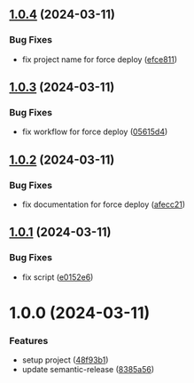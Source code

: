 ## [1.0.4](https://github.com/louis-lemon/ts-package-template/compare/v1.0.3...v1.0.4) (2024-03-11)

### Bug Fixes

-   fix project name for force deploy ([efce811](https://github.com/louis-lemon/ts-package-template/commit/efce811b1866e2d4fc6f44a2a07ef8457f73c3b6))

## [1.0.3](https://github.com/louis-lemon/ts-package-template/compare/v1.0.2...v1.0.3) (2024-03-11)

### Bug Fixes

-   fix workflow for force deploy ([05615d4](https://github.com/louis-lemon/ts-package-template/commit/05615d4435a35d746655b0d57e9b293b9e21449b))

## [1.0.2](https://github.com/louis-lemon/ts-package-template/compare/v1.0.1...v1.0.2) (2024-03-11)

### Bug Fixes

-   fix documentation for force deploy ([afecc21](https://github.com/louis-lemon/ts-package-template/commit/afecc21d06f512ebd1db71d85aeb6a9c7f2ed1d3))

## [1.0.1](https://github.com/louis-lemon/ts-package-template/compare/v1.0.0...v1.0.1) (2024-03-11)

### Bug Fixes

-   fix script ([e0152e6](https://github.com/louis-lemon/ts-package-template/commit/e0152e6f53988d761b5b46698ffb21c638914f5c))

# 1.0.0 (2024-03-11)

### Features

-   setup project ([48f93b1](https://github.com/louis-lemon/ts-package-template/commit/48f93b10f83d2c7a683e4bd06e49febe09916686))
-   update semantic-release ([8385a56](https://github.com/louis-lemon/ts-package-template/commit/8385a56523c21dcbc73f1e5537083fd5476c6721))
